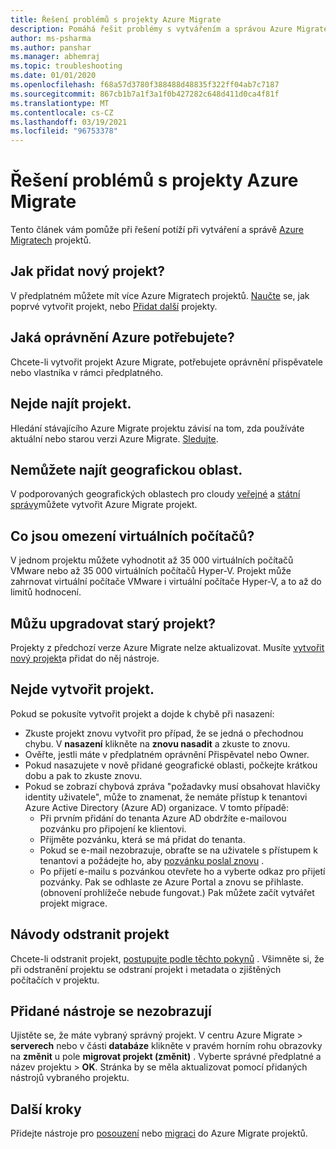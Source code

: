 ```yaml
---
title: Řešení problémů s projekty Azure Migrate
description: Pomáhá řešit problémy s vytvářením a správou Azure Migrate projektů.
author: ms-psharma
ms.author: panshar
ms.manager: abhemraj
ms.topic: troubleshooting
ms.date: 01/01/2020
ms.openlocfilehash: f68a57d3780f388488d48835f322ff04ab7c7187
ms.sourcegitcommit: 867cb1b7a1f3a1f0b427282c648d411d0ca4f81f
ms.translationtype: MT
ms.contentlocale: cs-CZ
ms.lasthandoff: 03/19/2021
ms.locfileid: "96753378"
---
```

# <a name="troubleshoot-azure-migrate-projects"></a>Řešení problémů s projekty Azure Migrate

Tento článek vám pomůže při řešení potíží při vytváření a správě [Azure Migratech](migrate-services-overview.md) projektů.

## <a name="how-to-add-new-project"></a>Jak přidat nový projekt?

V předplatném můžete mít více Azure Migratech projektů. [Naučte](./create-manage-projects.md) se, jak poprvé vytvořit projekt, nebo [Přidat další](create-manage-projects.md#create-additional-projects) projekty.

## <a name="what-azure-permissions-are-needed"></a>Jaká oprávnění Azure potřebujete?

Chcete-li vytvořit projekt Azure Migrate, potřebujete oprávnění přispěvatele nebo vlastníka v rámci předplatného.

## <a name="cant-find-a-project"></a>Nejde najít projekt.

Hledání stávajícího Azure Migrate projektu závisí na tom, zda používáte aktuální nebo starou verzi Azure Migrate. [Sledujte](create-manage-projects.md#find-a-project).


## <a name="cant-find-a-geography"></a>Nemůžete najít geografickou oblast.

V podporovaných geografických oblastech pro cloudy [veřejné](migrate-support-matrix.md#supported-geographies-public-cloud) a [státní správy](migrate-support-matrix.md#supported-geographies-azure-government)můžete vytvořit Azure Migrate projekt.

## <a name="what-are-vm-limits"></a>Co jsou omezení virtuálních počítačů?

V jednom projektu můžete vyhodnotit až 35 000 virtuálních počítačů VMware nebo až 35 000 virtuálních počítačů Hyper-V. Projekt může zahrnovat virtuální počítače VMware i virtuální počítače Hyper-V, a to až do limitů hodnocení.

## <a name="can-i-upgrade-old-project"></a>Můžu upgradovat starý projekt?

Projekty z předchozí verze Azure Migrate nelze aktualizovat. Musíte [vytvořit nový projekt](./create-manage-projects.md)a přidat do něj nástroje.

## <a name="cant-create-a-project"></a>Nejde vytvořit projekt.

Pokud se pokusíte vytvořit projekt a dojde k chybě při nasazení:

- Zkuste projekt znovu vytvořit pro případ, že se jedná o přechodnou chybu. V **nasazení** klikněte na **znovu nasadit** a zkuste to znovu.
- Ověřte, jestli máte v předplatném oprávnění Přispěvatel nebo Owner.
- Pokud nasazujete v nově přidané geografické oblasti, počkejte krátkou dobu a pak to zkuste znovu.
- Pokud se zobrazí chybová zpráva "požadavky musí obsahovat hlavičky identity uživatele", může to znamenat, že nemáte přístup k tenantovi Azure Active Directory (Azure AD) organizace. V tomto případě:
    - Při prvním přidání do tenanta Azure AD obdržíte e-mailovou pozvánku pro připojení ke klientovi.
    - Přijměte pozvánku, která se má přidat do tenanta.
    - Pokud se e-mail nezobrazuje, obraťte se na uživatele s přístupem k tenantovi a požádejte ho, aby [pozvánku poslal znovu](../active-directory/external-identities/add-users-administrator.md#resend-invitations-to-guest-users) .
    - Po přijetí e-mailu s pozvánkou otevřete ho a vyberte odkaz pro přijetí pozvánky. Pak se odhlaste ze Azure Portal a znovu se přihlaste. (obnovení prohlížeče nebude fungovat.) Pak můžete začít vytvářet projekt migrace.

## <a name="how-do-i-delete-a-project"></a>Návody odstranit projekt

Chcete-li odstranit projekt, [postupujte podle těchto pokynů](create-manage-projects.md#delete-a-project) . Všimněte si, že při odstranění projektu se odstraní projekt i metadata o zjištěných počítačích v projektu.

## <a name="added-tools-dont-show"></a>Přidané nástroje se nezobrazují

Ujistěte se, že máte vybraný správný projekt. V centru Azure Migrate > **serverech** nebo v části **databáze** klikněte v pravém horním rohu obrazovky na **změnit** u pole **migrovat projekt (změnit)** . Vyberte správné předplatné a název projektu > **OK**. Stránka by se měla aktualizovat pomocí přidaných nástrojů vybraného projektu.

## <a name="next-steps"></a>Další kroky

Přidejte nástroje pro [posouzení](how-to-assess.md) nebo [migraci](how-to-migrate.md) do Azure Migrate projektů.